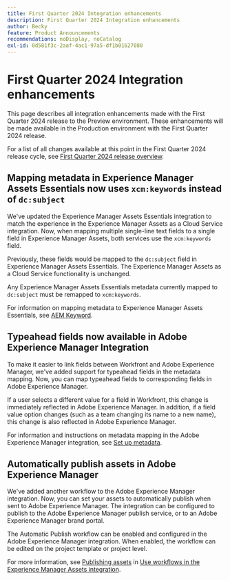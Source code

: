 ```yaml
---
title: First Quarter 2024 Integration enhancements
description: First Quarter 2024 Integration enhancements
author: Becky
feature: Product Announcements
recommendations: noDisplay, noCatalog
exl-id: 0d581f3c-2aaf-4ac1-97a5-df1b01627080
---
```

# First Quarter 2024 Integration enhancements

This page describes all integration enhancements made with the First Quarter 2024 release to the Preview environment. These enhancements will be made available in the Production environment with the First Quarter 2024 release.

For a list of all changes available at this point in the First Quarter 2024 release cycle, see [First Quarter 2024 release overview](/help/quicksilver/product-announcements/product-releases/24-q1-release-activity/24-q1-release-overview.md).

## Mapping metadata in Experience Manager Assets Essentials now uses `xcm:keywords` instead of `dc:subject`

We've updated the Experience Manager Assets Essentials integration to match the experience in the Experience Manager Assets as a Cloud Service integration. Now, when mapping multiple single-line text fields to a single field in Experience Manager Assets, both services use the `xcm:keywords` field.

Previously, these fields would be mapped to the `dc:subject` field in Experience Manager Assets Essentials. The Experience Manager Assets as a Cloud Service functionality is unchanged.

Any Experience Manager Assets Essentials metadata currently mapped to `dc:subject` must be remapped to `xcm:keywords`.

For information on mapping metadata to Experience Manager Assets Essentials, see [AEM Keyword](/help/quicksilver/documents/adobe-workfront-for-experience-manager-assets-essentials/setup-asset-essentials.md#aem-keyword).

## Typeahead fields now available in Adobe Experience Manager Integration

To make it easier to link fields between Workfront and Adobe Experience Manager, we've added support for typeahead fields in the metadata mapping. Now, you can map typeahead fields to corresponding fields in Adobe Experience Manager.

If a user selects a different value for a field in Workfront, this change is immediately reflected in Adobe Experience Manager. In addition, if a field value option changes (such as a team changing its name to a new name), this change is also reflected in Adobe Experience Manager.

For information and instructions on metadata mapping in the Adobe Experience Manager integration, see [Set up metadata](/help/quicksilver/administration-and-setup/configure-integrations/configure-aacs-integration.md#set-up-metadata-optional).

## Automatically publish assets in Adobe Experience Manager 

We've added another workflow to the Adobe Experience Manager integration. Now, you can set your assets to automatically publish when sent to Adobe Experience Manager. The integration can be configured to publish to the Adobe Experience Manager publish service, or to an Adobe Experience Manager brand portal.

The Automatic Publish workflow can be enabled and configured in the Adobe Experience Manager integration. When enabled, the workflow can be edited on the project template or project level.

For more information, see [Publishing assets](/help/quicksilver/documents/adobe-workfront-for-experience-manager-assets-essentials/use-aem-workflows.md#publishing-assets) in [Use workflows in the Experience Manager Assets integration](/help/quicksilver/documents/adobe-workfront-for-experience-manager-assets-essentials/use-aem-workflows.md).
